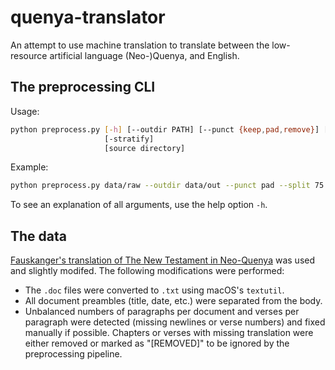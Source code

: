 # quenya-translator

An attempt to use machine translation to translate between the low-resource artificial language (Neo-)Quenya, and English.


## The preprocessing CLI

Usage:
```bash
python preprocess.py [-h] [--outdir PATH] [--punct {keep,pad,remove}] [--split TRAIN TEST VAL] [--seed SEED] [-uncase]
                     [-stratify]
                     [source directory]
```
Example:
```bash
python preprocess.py data/raw --outdir data/out --punct pad --split 75 15 10 -stratify 
```

To see an explanation of all arguments, use the help option `-h`. 


## The data
[Fauskanger's translation of The New Testament in Neo-Quenya](https://folk.uib.no/hnohf/nqnt.htm) was used and slightly modifed.
The following modifications were performed: 
* The `.doc` files were converted to `.txt` using macOS's `textutil`.
* All document preambles (title, date, etc.) were separated from the body. 
* Unbalanced numbers of paragraphs per document and verses per paragraph were detected (missing newlines or verse numbers) and fixed manually if possible. Chapters or verses with missing translation were either removed or marked as "\[REMOVED\]" to be ignored by the preprocessing pipeline.